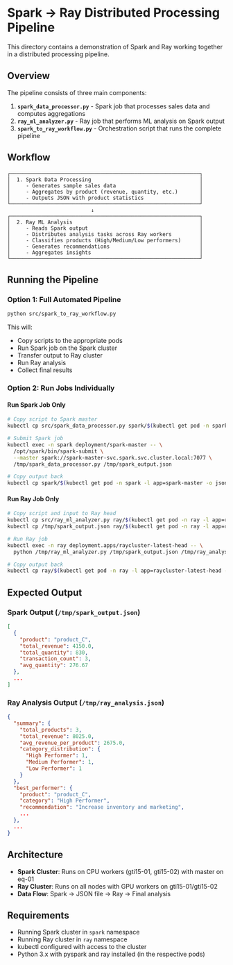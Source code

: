 # Spark → Ray Distributed Processing Pipeline

This directory contains a demonstration of Spark and Ray working together in a distributed processing pipeline.

## Overview

The pipeline consists of three main components:

1. **`spark_data_processor.py`** - Spark job that processes sales data and computes aggregations
2. **`ray_ml_analyzer.py`** - Ray job that performs ML analysis on Spark output
3. **`spark_to_ray_workflow.py`** - Orchestration script that runs the complete pipeline

## Workflow

```
┌─────────────────────────────────────────────────────────────┐
│  1. Spark Data Processing                                   │
│     - Generates sample sales data                           │
│     - Aggregates by product (revenue, quantity, etc.)       │
│     - Outputs JSON with product statistics                  │
└─────────────────────────────────────────────────────────────┘
                           ↓
┌─────────────────────────────────────────────────────────────┐
│  2. Ray ML Analysis                                         │
│     - Reads Spark output                                    │
│     - Distributes analysis tasks across Ray workers         │
│     - Classifies products (High/Medium/Low performers)      │
│     - Generates recommendations                             │
│     - Aggregates insights                                   │
└─────────────────────────────────────────────────────────────┘
```

## Running the Pipeline

### Option 1: Full Automated Pipeline

```bash
python src/spark_to_ray_workflow.py
```

This will:
- Copy scripts to the appropriate pods
- Run Spark job on the Spark cluster
- Transfer output to Ray cluster
- Run Ray analysis
- Collect final results

### Option 2: Run Jobs Individually

#### Run Spark Job Only

```bash
# Copy script to Spark master
kubectl cp src/spark_data_processor.py spark/$(kubectl get pod -n spark -l app=spark-master -o jsonpath='{.items[0].metadata.name}'):/tmp/

# Submit Spark job
kubectl exec -n spark deployment/spark-master -- \
  /opt/spark/bin/spark-submit \
  --master spark://spark-master-svc.spark.svc.cluster.local:7077 \
  /tmp/spark_data_processor.py /tmp/spark_output.json

# Copy output back
kubectl cp spark/$(kubectl get pod -n spark -l app=spark-master -o jsonpath='{.items[0].metadata.name}'):/tmp/spark_output.json /tmp/spark_output.json
```

#### Run Ray Job Only

```bash
# Copy script and input to Ray head
kubectl cp src/ray_ml_analyzer.py ray/$(kubectl get pod -n ray -l app=raycluster-latest-head -o jsonpath='{.items[0].metadata.name}'):/tmp/
kubectl cp /tmp/spark_output.json ray/$(kubectl get pod -n ray -l app=raycluster-latest-head -o jsonpath='{.items[0].metadata.name}'):/tmp/

# Run Ray job
kubectl exec -n ray deployment.apps/raycluster-latest-head -- \
  python /tmp/ray_ml_analyzer.py /tmp/spark_output.json /tmp/ray_analysis.json

# Copy output back
kubectl cp ray/$(kubectl get pod -n ray -l app=raycluster-latest-head -o jsonpath='{.items[0].metadata.name}'):/tmp/ray_analysis.json /tmp/ray_analysis.json
```

## Expected Output

### Spark Output (`/tmp/spark_output.json`)
```json
[
  {
    "product": "product_C",
    "total_revenue": 4150.0,
    "total_quantity": 830,
    "transaction_count": 3,
    "avg_quantity": 276.67
  },
  ...
]
```

### Ray Analysis Output (`/tmp/ray_analysis.json`)
```json
{
  "summary": {
    "total_products": 3,
    "total_revenue": 8025.0,
    "avg_revenue_per_product": 2675.0,
    "category_distribution": {
      "High Performer": 1,
      "Medium Performer": 1,
      "Low Performer": 1
    }
  },
  "best_performer": {
    "product": "product_C",
    "category": "High Performer",
    "recommendation": "Increase inventory and marketing",
    ...
  },
  ...
}
```

## Architecture

- **Spark Cluster**: Runs on CPU workers (gti15-01, gti15-02) with master on eq-01
- **Ray Cluster**: Runs on all nodes with GPU workers on gti15-01/gti15-02
- **Data Flow**: Spark → JSON file → Ray → Final analysis

## Requirements

- Running Spark cluster in `spark` namespace
- Running Ray cluster in `ray` namespace
- kubectl configured with access to the cluster
- Python 3.x with pyspark and ray installed (in the respective pods)
